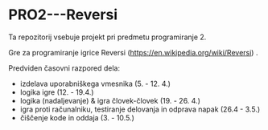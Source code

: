 # PRO2---Reversi


Ta repozitorij vsebuje projekt pri predmetu programiranje 2.

Gre za programiranje igrice Reversi (https://en.wikipedia.org/wiki/Reversi) .

Predviden časovni razpored dela:

* izdelava uporabniškega vmesnika (5. - 12. 4.)
* logika igre (12. - 19.4.)
* logika (nadaljevanje) & igra človek-človek (19. - 26. 4.)
* igra proti računalniku, testiranje delovanja in odprava napak (26.4 - 3.5.)
* čiščenje kode in oddaja (3. - 10.5.)


